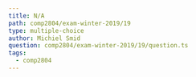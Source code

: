```yaml
---
title: N/A
path: comp2804/exam-winter-2019/19
type: multiple-choice
author: Michiel Smid
question: comp2804/exam-winter-2019/19/question.ts
tags:
  - comp2804
---
```

